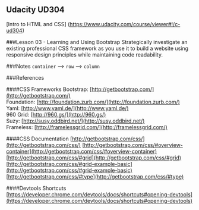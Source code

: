 Udacity UD304
--------------
[Intro to HTML and CSS]
(https://www.udacity.com/course/viewer#!/c-ud304)

###Lesson 03 - Learning and Using Bootstrap
Strategically investigate an existing professional CSS framework as you use it to build a website using responsive design principles while maintaining code readability.

###Notes
`container` --> `row` --> `column`

###References

####CSS Frameworks
Bootstrap: [http://getbootstrap.com/](http://getbootstrap.com/)  
Foundation: [http://foundation.zurb.com/](http://foundation.zurb.com/)   
Yaml: [http://www.yaml.de/](http://www.yaml.de/)   
960 Grid: [http://960.gs/](http://960.gs/)   
Suzy: [http://susy.oddbird.net/](http://susy.oddbird.net/)  
Frameless: [http://framelessgrid.com/](http://framelessgrid.com/)  

####CSS Documentation
[http://getbootstrap.com/css/](http://getbootstrap.com/css/)
[http://getbootstrap.com/css/#overview-container](http://getbootstrap.com/css/#overview-container)
[http://getbootstrap.com/css/#grid](http://getbootstrap.com/css/#grid)
[http://getbootstrap.com/css/#grid-example-basic](http://getbootstrap.com/css/#grid-example-basic)
[http://getbootstrap.com/css/#type](http://getbootstrap.com/css/#type)

####Devtools Shortcuts
[https://developer.chrome.com/devtools/docs/shortcuts#opening-devtools](https://developer.chrome.com/devtools/docs/shortcuts#opening-devtools)